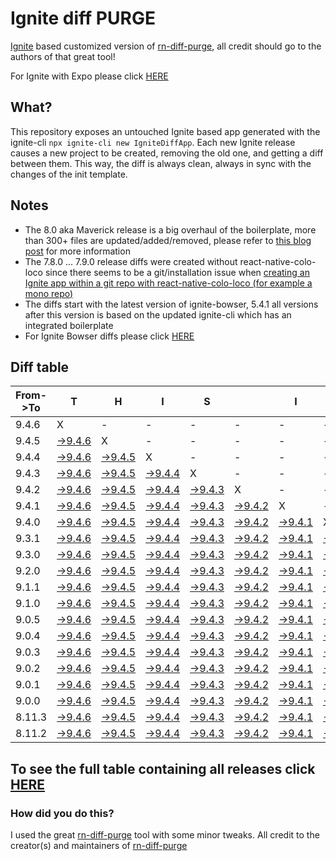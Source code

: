 # Ignite diff PURGE

[Ignite](https://github.com/infinitered/ignite) based customized version of [rn-diff-purge](https://github.com/react-native-community/rn-diff-purge/), all credit should go to the authors of that great tool!

For Ignite with Expo please click [HERE](https://github.com/nirre7/ignite-expo-diff-purge)

## What?

This repository exposes an untouched Ignite based app generated with the ignite-cli
`npx ignite-cli new IgniteDiffApp`. Each new Ignite release causes a new project to be created, removing the old one, and getting a diff between them. This way, the diff is always clean, always in sync with the changes of the init template.

## Notes
- The 8.0 aka Maverick release is a big overhaul of the boilerplate, more than 300+ files are updated/added/removed, please refer to [this blog post](https://shift.infinite.red/announcing-ignite-8-0-maverick-fbbdafbb738e) for more information
- The 7.8.0 ... 7.9.0 release diffs were created without react-native-colo-loco since there seems to be a git/installation issue when [creating an Ignite app within a git repo with react-native-colo-loco (for example a mono repo)](https://github.com/infinitered/ignite/issues/1845)
- The diffs start with the latest version of ignite-bowser, 5.4.1 all versions after this version is based on the updated ignite-cli which has an integrated boilerplate
- For Ignite Bowser diffs please click [HERE](https://github.com/nirre7/ignite-bowser-diff-purge)

## Diff table

| From->To | T                                                                                            | H                                                                                            | I                                                                                            | S                                                                                            |                                                                                              | I                                                                                            | S                                                                                            |                                                                                              | C                                                                                            | O                                                                                            | O                                                                                            | L                                                                                            |                                                                                              |                                                                                              |                                                                                              |                                                                                              |                                                                                              |                                                                                              |                                                                                                |     |
| -------- | -------------------------------------------------------------------------------------------- | -------------------------------------------------------------------------------------------- | -------------------------------------------------------------------------------------------- | -------------------------------------------------------------------------------------------- | -------------------------------------------------------------------------------------------- | -------------------------------------------------------------------------------------------- | -------------------------------------------------------------------------------------------- | -------------------------------------------------------------------------------------------- | -------------------------------------------------------------------------------------------- | -------------------------------------------------------------------------------------------- | -------------------------------------------------------------------------------------------- | -------------------------------------------------------------------------------------------- | -------------------------------------------------------------------------------------------- | -------------------------------------------------------------------------------------------- | -------------------------------------------------------------------------------------------- | -------------------------------------------------------------------------------------------- | -------------------------------------------------------------------------------------------- | -------------------------------------------------------------------------------------------- | ---------------------------------------------------------------------------------------------- | --- |
| 9.4.6    | X                                                                                            | -                                                                                            | -                                                                                            | -                                                                                            | -                                                                                            | -                                                                                            | -                                                                                            | -                                                                                            | -                                                                                            | -                                                                                            | -                                                                                            | -                                                                                            | -                                                                                            | -                                                                                            | -                                                                                            | -                                                                                            | -                                                                                            | -                                                                                            | -                                                                                              | -   |
| 9.4.5    | [->9.4.6](https://github.com/nirre7/ignite-diff-purge/compare/release/9.4.5..release/9.4.6)  | X                                                                                            | -                                                                                            | -                                                                                            | -                                                                                            | -                                                                                            | -                                                                                            | -                                                                                            | -                                                                                            | -                                                                                            | -                                                                                            | -                                                                                            | -                                                                                            | -                                                                                            | -                                                                                            | -                                                                                            | -                                                                                            | -                                                                                            | -                                                                                              | -   |
| 9.4.4    | [->9.4.6](https://github.com/nirre7/ignite-diff-purge/compare/release/9.4.4..release/9.4.6)  | [->9.4.5](https://github.com/nirre7/ignite-diff-purge/compare/release/9.4.4..release/9.4.5)  | X                                                                                            | -                                                                                            | -                                                                                            | -                                                                                            | -                                                                                            | -                                                                                            | -                                                                                            | -                                                                                            | -                                                                                            | -                                                                                            | -                                                                                            | -                                                                                            | -                                                                                            | -                                                                                            | -                                                                                            | -                                                                                            | -                                                                                              | -   |
| 9.4.3    | [->9.4.6](https://github.com/nirre7/ignite-diff-purge/compare/release/9.4.3..release/9.4.6)  | [->9.4.5](https://github.com/nirre7/ignite-diff-purge/compare/release/9.4.3..release/9.4.5)  | [->9.4.4](https://github.com/nirre7/ignite-diff-purge/compare/release/9.4.3..release/9.4.4)  | X                                                                                            | -                                                                                            | -                                                                                            | -                                                                                            | -                                                                                            | -                                                                                            | -                                                                                            | -                                                                                            | -                                                                                            | -                                                                                            | -                                                                                            | -                                                                                            | -                                                                                            | -                                                                                            | -                                                                                            | -                                                                                              | -   |
| 9.4.2    | [->9.4.6](https://github.com/nirre7/ignite-diff-purge/compare/release/9.4.2..release/9.4.6)  | [->9.4.5](https://github.com/nirre7/ignite-diff-purge/compare/release/9.4.2..release/9.4.5)  | [->9.4.4](https://github.com/nirre7/ignite-diff-purge/compare/release/9.4.2..release/9.4.4)  | [->9.4.3](https://github.com/nirre7/ignite-diff-purge/compare/release/9.4.2..release/9.4.3)  | X                                                                                            | -                                                                                            | -                                                                                            | -                                                                                            | -                                                                                            | -                                                                                            | -                                                                                            | -                                                                                            | -                                                                                            | -                                                                                            | -                                                                                            | -                                                                                            | -                                                                                            | -                                                                                            | -                                                                                              | -   |
| 9.4.1    | [->9.4.6](https://github.com/nirre7/ignite-diff-purge/compare/release/9.4.1..release/9.4.6)  | [->9.4.5](https://github.com/nirre7/ignite-diff-purge/compare/release/9.4.1..release/9.4.5)  | [->9.4.4](https://github.com/nirre7/ignite-diff-purge/compare/release/9.4.1..release/9.4.4)  | [->9.4.3](https://github.com/nirre7/ignite-diff-purge/compare/release/9.4.1..release/9.4.3)  | [->9.4.2](https://github.com/nirre7/ignite-diff-purge/compare/release/9.4.1..release/9.4.2)  | X                                                                                            | -                                                                                            | -                                                                                            | -                                                                                            | -                                                                                            | -                                                                                            | -                                                                                            | -                                                                                            | -                                                                                            | -                                                                                            | -                                                                                            | -                                                                                            | -                                                                                            | -                                                                                              | -   |
| 9.4.0    | [->9.4.6](https://github.com/nirre7/ignite-diff-purge/compare/release/9.4.0..release/9.4.6)  | [->9.4.5](https://github.com/nirre7/ignite-diff-purge/compare/release/9.4.0..release/9.4.5)  | [->9.4.4](https://github.com/nirre7/ignite-diff-purge/compare/release/9.4.0..release/9.4.4)  | [->9.4.3](https://github.com/nirre7/ignite-diff-purge/compare/release/9.4.0..release/9.4.3)  | [->9.4.2](https://github.com/nirre7/ignite-diff-purge/compare/release/9.4.0..release/9.4.2)  | [->9.4.1](https://github.com/nirre7/ignite-diff-purge/compare/release/9.4.0..release/9.4.1)  | X                                                                                            | -                                                                                            | -                                                                                            | -                                                                                            | -                                                                                            | -                                                                                            | -                                                                                            | -                                                                                            | -                                                                                            | -                                                                                            | -                                                                                            | -                                                                                            | -                                                                                              | -   |
| 9.3.1    | [->9.4.6](https://github.com/nirre7/ignite-diff-purge/compare/release/9.3.1..release/9.4.6)  | [->9.4.5](https://github.com/nirre7/ignite-diff-purge/compare/release/9.3.1..release/9.4.5)  | [->9.4.4](https://github.com/nirre7/ignite-diff-purge/compare/release/9.3.1..release/9.4.4)  | [->9.4.3](https://github.com/nirre7/ignite-diff-purge/compare/release/9.3.1..release/9.4.3)  | [->9.4.2](https://github.com/nirre7/ignite-diff-purge/compare/release/9.3.1..release/9.4.2)  | [->9.4.1](https://github.com/nirre7/ignite-diff-purge/compare/release/9.3.1..release/9.4.1)  | [->9.4.0](https://github.com/nirre7/ignite-diff-purge/compare/release/9.3.1..release/9.4.0)  | X                                                                                            | -                                                                                            | -                                                                                            | -                                                                                            | -                                                                                            | -                                                                                            | -                                                                                            | -                                                                                            | -                                                                                            | -                                                                                            | -                                                                                            | -                                                                                              | -   |
| 9.3.0    | [->9.4.6](https://github.com/nirre7/ignite-diff-purge/compare/release/9.3.0..release/9.4.6)  | [->9.4.5](https://github.com/nirre7/ignite-diff-purge/compare/release/9.3.0..release/9.4.5)  | [->9.4.4](https://github.com/nirre7/ignite-diff-purge/compare/release/9.3.0..release/9.4.4)  | [->9.4.3](https://github.com/nirre7/ignite-diff-purge/compare/release/9.3.0..release/9.4.3)  | [->9.4.2](https://github.com/nirre7/ignite-diff-purge/compare/release/9.3.0..release/9.4.2)  | [->9.4.1](https://github.com/nirre7/ignite-diff-purge/compare/release/9.3.0..release/9.4.1)  | [->9.4.0](https://github.com/nirre7/ignite-diff-purge/compare/release/9.3.0..release/9.4.0)  | [->9.3.1](https://github.com/nirre7/ignite-diff-purge/compare/release/9.3.0..release/9.3.1)  | X                                                                                            | -                                                                                            | -                                                                                            | -                                                                                            | -                                                                                            | -                                                                                            | -                                                                                            | -                                                                                            | -                                                                                            | -                                                                                            | -                                                                                              | -   |
| 9.2.0    | [->9.4.6](https://github.com/nirre7/ignite-diff-purge/compare/release/9.2.0..release/9.4.6)  | [->9.4.5](https://github.com/nirre7/ignite-diff-purge/compare/release/9.2.0..release/9.4.5)  | [->9.4.4](https://github.com/nirre7/ignite-diff-purge/compare/release/9.2.0..release/9.4.4)  | [->9.4.3](https://github.com/nirre7/ignite-diff-purge/compare/release/9.2.0..release/9.4.3)  | [->9.4.2](https://github.com/nirre7/ignite-diff-purge/compare/release/9.2.0..release/9.4.2)  | [->9.4.1](https://github.com/nirre7/ignite-diff-purge/compare/release/9.2.0..release/9.4.1)  | [->9.4.0](https://github.com/nirre7/ignite-diff-purge/compare/release/9.2.0..release/9.4.0)  | [->9.3.1](https://github.com/nirre7/ignite-diff-purge/compare/release/9.2.0..release/9.3.1)  | [->9.3.0](https://github.com/nirre7/ignite-diff-purge/compare/release/9.2.0..release/9.3.0)  | X                                                                                            | -                                                                                            | -                                                                                            | -                                                                                            | -                                                                                            | -                                                                                            | -                                                                                            | -                                                                                            | -                                                                                            | -                                                                                              | -   |
| 9.1.1    | [->9.4.6](https://github.com/nirre7/ignite-diff-purge/compare/release/9.1.1..release/9.4.6)  | [->9.4.5](https://github.com/nirre7/ignite-diff-purge/compare/release/9.1.1..release/9.4.5)  | [->9.4.4](https://github.com/nirre7/ignite-diff-purge/compare/release/9.1.1..release/9.4.4)  | [->9.4.3](https://github.com/nirre7/ignite-diff-purge/compare/release/9.1.1..release/9.4.3)  | [->9.4.2](https://github.com/nirre7/ignite-diff-purge/compare/release/9.1.1..release/9.4.2)  | [->9.4.1](https://github.com/nirre7/ignite-diff-purge/compare/release/9.1.1..release/9.4.1)  | [->9.4.0](https://github.com/nirre7/ignite-diff-purge/compare/release/9.1.1..release/9.4.0)  | [->9.3.1](https://github.com/nirre7/ignite-diff-purge/compare/release/9.1.1..release/9.3.1)  | [->9.3.0](https://github.com/nirre7/ignite-diff-purge/compare/release/9.1.1..release/9.3.0)  | [->9.2.0](https://github.com/nirre7/ignite-diff-purge/compare/release/9.1.1..release/9.2.0)  | X                                                                                            | -                                                                                            | -                                                                                            | -                                                                                            | -                                                                                            | -                                                                                            | -                                                                                            | -                                                                                            | -                                                                                              | -   |
| 9.1.0    | [->9.4.6](https://github.com/nirre7/ignite-diff-purge/compare/release/9.1.0..release/9.4.6)  | [->9.4.5](https://github.com/nirre7/ignite-diff-purge/compare/release/9.1.0..release/9.4.5)  | [->9.4.4](https://github.com/nirre7/ignite-diff-purge/compare/release/9.1.0..release/9.4.4)  | [->9.4.3](https://github.com/nirre7/ignite-diff-purge/compare/release/9.1.0..release/9.4.3)  | [->9.4.2](https://github.com/nirre7/ignite-diff-purge/compare/release/9.1.0..release/9.4.2)  | [->9.4.1](https://github.com/nirre7/ignite-diff-purge/compare/release/9.1.0..release/9.4.1)  | [->9.4.0](https://github.com/nirre7/ignite-diff-purge/compare/release/9.1.0..release/9.4.0)  | [->9.3.1](https://github.com/nirre7/ignite-diff-purge/compare/release/9.1.0..release/9.3.1)  | [->9.3.0](https://github.com/nirre7/ignite-diff-purge/compare/release/9.1.0..release/9.3.0)  | [->9.2.0](https://github.com/nirre7/ignite-diff-purge/compare/release/9.1.0..release/9.2.0)  | [->9.1.1](https://github.com/nirre7/ignite-diff-purge/compare/release/9.1.0..release/9.1.1)  | X                                                                                            | -                                                                                            | -                                                                                            | -                                                                                            | -                                                                                            | -                                                                                            | -                                                                                            | -                                                                                              | -   |
| 9.0.5    | [->9.4.6](https://github.com/nirre7/ignite-diff-purge/compare/release/9.0.5..release/9.4.6)  | [->9.4.5](https://github.com/nirre7/ignite-diff-purge/compare/release/9.0.5..release/9.4.5)  | [->9.4.4](https://github.com/nirre7/ignite-diff-purge/compare/release/9.0.5..release/9.4.4)  | [->9.4.3](https://github.com/nirre7/ignite-diff-purge/compare/release/9.0.5..release/9.4.3)  | [->9.4.2](https://github.com/nirre7/ignite-diff-purge/compare/release/9.0.5..release/9.4.2)  | [->9.4.1](https://github.com/nirre7/ignite-diff-purge/compare/release/9.0.5..release/9.4.1)  | [->9.4.0](https://github.com/nirre7/ignite-diff-purge/compare/release/9.0.5..release/9.4.0)  | [->9.3.1](https://github.com/nirre7/ignite-diff-purge/compare/release/9.0.5..release/9.3.1)  | [->9.3.0](https://github.com/nirre7/ignite-diff-purge/compare/release/9.0.5..release/9.3.0)  | [->9.2.0](https://github.com/nirre7/ignite-diff-purge/compare/release/9.0.5..release/9.2.0)  | [->9.1.1](https://github.com/nirre7/ignite-diff-purge/compare/release/9.0.5..release/9.1.1)  | [->9.1.0](https://github.com/nirre7/ignite-diff-purge/compare/release/9.0.5..release/9.1.0)  | X                                                                                            | -                                                                                            | -                                                                                            | -                                                                                            | -                                                                                            | -                                                                                            | -                                                                                              | -   |
| 9.0.4    | [->9.4.6](https://github.com/nirre7/ignite-diff-purge/compare/release/9.0.4..release/9.4.6)  | [->9.4.5](https://github.com/nirre7/ignite-diff-purge/compare/release/9.0.4..release/9.4.5)  | [->9.4.4](https://github.com/nirre7/ignite-diff-purge/compare/release/9.0.4..release/9.4.4)  | [->9.4.3](https://github.com/nirre7/ignite-diff-purge/compare/release/9.0.4..release/9.4.3)  | [->9.4.2](https://github.com/nirre7/ignite-diff-purge/compare/release/9.0.4..release/9.4.2)  | [->9.4.1](https://github.com/nirre7/ignite-diff-purge/compare/release/9.0.4..release/9.4.1)  | [->9.4.0](https://github.com/nirre7/ignite-diff-purge/compare/release/9.0.4..release/9.4.0)  | [->9.3.1](https://github.com/nirre7/ignite-diff-purge/compare/release/9.0.4..release/9.3.1)  | [->9.3.0](https://github.com/nirre7/ignite-diff-purge/compare/release/9.0.4..release/9.3.0)  | [->9.2.0](https://github.com/nirre7/ignite-diff-purge/compare/release/9.0.4..release/9.2.0)  | [->9.1.1](https://github.com/nirre7/ignite-diff-purge/compare/release/9.0.4..release/9.1.1)  | [->9.1.0](https://github.com/nirre7/ignite-diff-purge/compare/release/9.0.4..release/9.1.0)  | [->9.0.5](https://github.com/nirre7/ignite-diff-purge/compare/release/9.0.4..release/9.0.5)  | X                                                                                            | -                                                                                            | -                                                                                            | -                                                                                            | -                                                                                            | -                                                                                              | -   |
| 9.0.3    | [->9.4.6](https://github.com/nirre7/ignite-diff-purge/compare/release/9.0.3..release/9.4.6)  | [->9.4.5](https://github.com/nirre7/ignite-diff-purge/compare/release/9.0.3..release/9.4.5)  | [->9.4.4](https://github.com/nirre7/ignite-diff-purge/compare/release/9.0.3..release/9.4.4)  | [->9.4.3](https://github.com/nirre7/ignite-diff-purge/compare/release/9.0.3..release/9.4.3)  | [->9.4.2](https://github.com/nirre7/ignite-diff-purge/compare/release/9.0.3..release/9.4.2)  | [->9.4.1](https://github.com/nirre7/ignite-diff-purge/compare/release/9.0.3..release/9.4.1)  | [->9.4.0](https://github.com/nirre7/ignite-diff-purge/compare/release/9.0.3..release/9.4.0)  | [->9.3.1](https://github.com/nirre7/ignite-diff-purge/compare/release/9.0.3..release/9.3.1)  | [->9.3.0](https://github.com/nirre7/ignite-diff-purge/compare/release/9.0.3..release/9.3.0)  | [->9.2.0](https://github.com/nirre7/ignite-diff-purge/compare/release/9.0.3..release/9.2.0)  | [->9.1.1](https://github.com/nirre7/ignite-diff-purge/compare/release/9.0.3..release/9.1.1)  | [->9.1.0](https://github.com/nirre7/ignite-diff-purge/compare/release/9.0.3..release/9.1.0)  | [->9.0.5](https://github.com/nirre7/ignite-diff-purge/compare/release/9.0.3..release/9.0.5)  | [->9.0.4](https://github.com/nirre7/ignite-diff-purge/compare/release/9.0.3..release/9.0.4)  | X                                                                                            | -                                                                                            | -                                                                                            | -                                                                                            | -                                                                                              | -   |
| 9.0.2    | [->9.4.6](https://github.com/nirre7/ignite-diff-purge/compare/release/9.0.2..release/9.4.6)  | [->9.4.5](https://github.com/nirre7/ignite-diff-purge/compare/release/9.0.2..release/9.4.5)  | [->9.4.4](https://github.com/nirre7/ignite-diff-purge/compare/release/9.0.2..release/9.4.4)  | [->9.4.3](https://github.com/nirre7/ignite-diff-purge/compare/release/9.0.2..release/9.4.3)  | [->9.4.2](https://github.com/nirre7/ignite-diff-purge/compare/release/9.0.2..release/9.4.2)  | [->9.4.1](https://github.com/nirre7/ignite-diff-purge/compare/release/9.0.2..release/9.4.1)  | [->9.4.0](https://github.com/nirre7/ignite-diff-purge/compare/release/9.0.2..release/9.4.0)  | [->9.3.1](https://github.com/nirre7/ignite-diff-purge/compare/release/9.0.2..release/9.3.1)  | [->9.3.0](https://github.com/nirre7/ignite-diff-purge/compare/release/9.0.2..release/9.3.0)  | [->9.2.0](https://github.com/nirre7/ignite-diff-purge/compare/release/9.0.2..release/9.2.0)  | [->9.1.1](https://github.com/nirre7/ignite-diff-purge/compare/release/9.0.2..release/9.1.1)  | [->9.1.0](https://github.com/nirre7/ignite-diff-purge/compare/release/9.0.2..release/9.1.0)  | [->9.0.5](https://github.com/nirre7/ignite-diff-purge/compare/release/9.0.2..release/9.0.5)  | [->9.0.4](https://github.com/nirre7/ignite-diff-purge/compare/release/9.0.2..release/9.0.4)  | [->9.0.3](https://github.com/nirre7/ignite-diff-purge/compare/release/9.0.2..release/9.0.3)  | X                                                                                            | -                                                                                            | -                                                                                            | -                                                                                              | -   |
| 9.0.1    | [->9.4.6](https://github.com/nirre7/ignite-diff-purge/compare/release/9.0.1..release/9.4.6)  | [->9.4.5](https://github.com/nirre7/ignite-diff-purge/compare/release/9.0.1..release/9.4.5)  | [->9.4.4](https://github.com/nirre7/ignite-diff-purge/compare/release/9.0.1..release/9.4.4)  | [->9.4.3](https://github.com/nirre7/ignite-diff-purge/compare/release/9.0.1..release/9.4.3)  | [->9.4.2](https://github.com/nirre7/ignite-diff-purge/compare/release/9.0.1..release/9.4.2)  | [->9.4.1](https://github.com/nirre7/ignite-diff-purge/compare/release/9.0.1..release/9.4.1)  | [->9.4.0](https://github.com/nirre7/ignite-diff-purge/compare/release/9.0.1..release/9.4.0)  | [->9.3.1](https://github.com/nirre7/ignite-diff-purge/compare/release/9.0.1..release/9.3.1)  | [->9.3.0](https://github.com/nirre7/ignite-diff-purge/compare/release/9.0.1..release/9.3.0)  | [->9.2.0](https://github.com/nirre7/ignite-diff-purge/compare/release/9.0.1..release/9.2.0)  | [->9.1.1](https://github.com/nirre7/ignite-diff-purge/compare/release/9.0.1..release/9.1.1)  | [->9.1.0](https://github.com/nirre7/ignite-diff-purge/compare/release/9.0.1..release/9.1.0)  | [->9.0.5](https://github.com/nirre7/ignite-diff-purge/compare/release/9.0.1..release/9.0.5)  | [->9.0.4](https://github.com/nirre7/ignite-diff-purge/compare/release/9.0.1..release/9.0.4)  | [->9.0.3](https://github.com/nirre7/ignite-diff-purge/compare/release/9.0.1..release/9.0.3)  | [->9.0.2](https://github.com/nirre7/ignite-diff-purge/compare/release/9.0.1..release/9.0.2)  | X                                                                                            | -                                                                                            | -                                                                                              | -   |
| 9.0.0    | [->9.4.6](https://github.com/nirre7/ignite-diff-purge/compare/release/9.0.0..release/9.4.6)  | [->9.4.5](https://github.com/nirre7/ignite-diff-purge/compare/release/9.0.0..release/9.4.5)  | [->9.4.4](https://github.com/nirre7/ignite-diff-purge/compare/release/9.0.0..release/9.4.4)  | [->9.4.3](https://github.com/nirre7/ignite-diff-purge/compare/release/9.0.0..release/9.4.3)  | [->9.4.2](https://github.com/nirre7/ignite-diff-purge/compare/release/9.0.0..release/9.4.2)  | [->9.4.1](https://github.com/nirre7/ignite-diff-purge/compare/release/9.0.0..release/9.4.1)  | [->9.4.0](https://github.com/nirre7/ignite-diff-purge/compare/release/9.0.0..release/9.4.0)  | [->9.3.1](https://github.com/nirre7/ignite-diff-purge/compare/release/9.0.0..release/9.3.1)  | [->9.3.0](https://github.com/nirre7/ignite-diff-purge/compare/release/9.0.0..release/9.3.0)  | [->9.2.0](https://github.com/nirre7/ignite-diff-purge/compare/release/9.0.0..release/9.2.0)  | [->9.1.1](https://github.com/nirre7/ignite-diff-purge/compare/release/9.0.0..release/9.1.1)  | [->9.1.0](https://github.com/nirre7/ignite-diff-purge/compare/release/9.0.0..release/9.1.0)  | [->9.0.5](https://github.com/nirre7/ignite-diff-purge/compare/release/9.0.0..release/9.0.5)  | [->9.0.4](https://github.com/nirre7/ignite-diff-purge/compare/release/9.0.0..release/9.0.4)  | [->9.0.3](https://github.com/nirre7/ignite-diff-purge/compare/release/9.0.0..release/9.0.3)  | [->9.0.2](https://github.com/nirre7/ignite-diff-purge/compare/release/9.0.0..release/9.0.2)  | [->9.0.1](https://github.com/nirre7/ignite-diff-purge/compare/release/9.0.0..release/9.0.1)  | X                                                                                            | -                                                                                              | -   |
| 8.11.3   | [->9.4.6](https://github.com/nirre7/ignite-diff-purge/compare/release/8.11.3..release/9.4.6) | [->9.4.5](https://github.com/nirre7/ignite-diff-purge/compare/release/8.11.3..release/9.4.5) | [->9.4.4](https://github.com/nirre7/ignite-diff-purge/compare/release/8.11.3..release/9.4.4) | [->9.4.3](https://github.com/nirre7/ignite-diff-purge/compare/release/8.11.3..release/9.4.3) | [->9.4.2](https://github.com/nirre7/ignite-diff-purge/compare/release/8.11.3..release/9.4.2) | [->9.4.1](https://github.com/nirre7/ignite-diff-purge/compare/release/8.11.3..release/9.4.1) | [->9.4.0](https://github.com/nirre7/ignite-diff-purge/compare/release/8.11.3..release/9.4.0) | [->9.3.1](https://github.com/nirre7/ignite-diff-purge/compare/release/8.11.3..release/9.3.1) | [->9.3.0](https://github.com/nirre7/ignite-diff-purge/compare/release/8.11.3..release/9.3.0) | [->9.2.0](https://github.com/nirre7/ignite-diff-purge/compare/release/8.11.3..release/9.2.0) | [->9.1.1](https://github.com/nirre7/ignite-diff-purge/compare/release/8.11.3..release/9.1.1) | [->9.1.0](https://github.com/nirre7/ignite-diff-purge/compare/release/8.11.3..release/9.1.0) | [->9.0.5](https://github.com/nirre7/ignite-diff-purge/compare/release/8.11.3..release/9.0.5) | [->9.0.4](https://github.com/nirre7/ignite-diff-purge/compare/release/8.11.3..release/9.0.4) | [->9.0.3](https://github.com/nirre7/ignite-diff-purge/compare/release/8.11.3..release/9.0.3) | [->9.0.2](https://github.com/nirre7/ignite-diff-purge/compare/release/8.11.3..release/9.0.2) | [->9.0.1](https://github.com/nirre7/ignite-diff-purge/compare/release/8.11.3..release/9.0.1) | [->9.0.0](https://github.com/nirre7/ignite-diff-purge/compare/release/8.11.3..release/9.0.0) | X                                                                                              | -   |
| 8.11.2   | [->9.4.6](https://github.com/nirre7/ignite-diff-purge/compare/release/8.11.2..release/9.4.6) | [->9.4.5](https://github.com/nirre7/ignite-diff-purge/compare/release/8.11.2..release/9.4.5) | [->9.4.4](https://github.com/nirre7/ignite-diff-purge/compare/release/8.11.2..release/9.4.4) | [->9.4.3](https://github.com/nirre7/ignite-diff-purge/compare/release/8.11.2..release/9.4.3) | [->9.4.2](https://github.com/nirre7/ignite-diff-purge/compare/release/8.11.2..release/9.4.2) | [->9.4.1](https://github.com/nirre7/ignite-diff-purge/compare/release/8.11.2..release/9.4.1) | [->9.4.0](https://github.com/nirre7/ignite-diff-purge/compare/release/8.11.2..release/9.4.0) | [->9.3.1](https://github.com/nirre7/ignite-diff-purge/compare/release/8.11.2..release/9.3.1) | [->9.3.0](https://github.com/nirre7/ignite-diff-purge/compare/release/8.11.2..release/9.3.0) | [->9.2.0](https://github.com/nirre7/ignite-diff-purge/compare/release/8.11.2..release/9.2.0) | [->9.1.1](https://github.com/nirre7/ignite-diff-purge/compare/release/8.11.2..release/9.1.1) | [->9.1.0](https://github.com/nirre7/ignite-diff-purge/compare/release/8.11.2..release/9.1.0) | [->9.0.5](https://github.com/nirre7/ignite-diff-purge/compare/release/8.11.2..release/9.0.5) | [->9.0.4](https://github.com/nirre7/ignite-diff-purge/compare/release/8.11.2..release/9.0.4) | [->9.0.3](https://github.com/nirre7/ignite-diff-purge/compare/release/8.11.2..release/9.0.3) | [->9.0.2](https://github.com/nirre7/ignite-diff-purge/compare/release/8.11.2..release/9.0.2) | [->9.0.1](https://github.com/nirre7/ignite-diff-purge/compare/release/8.11.2..release/9.0.1) | [->9.0.0](https://github.com/nirre7/ignite-diff-purge/compare/release/8.11.2..release/9.0.0) | [->8.11.3](https://github.com/nirre7/ignite-diff-purge/compare/release/8.11.2..release/8.11.3) | X   |

## To see the full table containing all releases click [HERE](https://nirre7.github.io/ignite-diff-purge/)

### How did you do this?

I used the great [rn-diff-purge](https://github.com/react-native-community/rn-diff-purge/) tool with some minor tweaks.
All credit to the creator(s) and maintainers of [rn-diff-purge](https://github.com/react-native-community/rn-diff-purge/)

